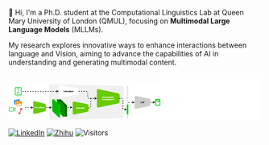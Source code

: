 

👋 Hi, I'm a Ph.D. student at the Computational Linguistics Lab at Queen Mary University of London (QMUL), focusing on **Multimodal Large Language Models** (MLLMs). 

My research explores innovative ways to enhance interactions between language and Vision, aiming to advance the capabilities of AI in understanding and generating multimodal content.

<div>
  <picture><source media="(prefers-color-scheme: dark)" srcset="./assets/rp_night.svg" /><source media="(prefers-color-scheme: light)" srcset="./assets/rp.svg" /><img src="./assets/rp.svg"  width="60%"/></picture><img src="./github-metrics/isocalendar.svg" width="40%">
</div>


[![LinkedIn](https://img.shields.io/badge/--linkedin?label=LinkedIn&logo=linked&style=social)](https://www.linkedin.com/in/siyouli)
[![Zhihu](https://img.shields.io/badge/--Zhihu?label=Zhihu&logo=Zhihu&style=social)](https://www.zhihu.com/people/siyouli)
![Visitors](https://visitor-badge.laobi.icu/badge?page_id=Siyou-Li.Siyou-Li&left_color=blue&right_color=blue&left_text=Visitors)